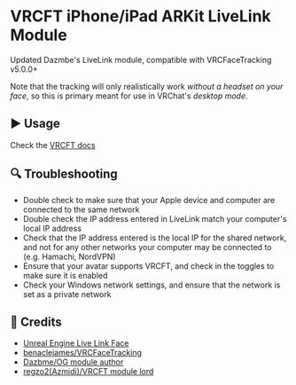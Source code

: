 # VRCFT iPhone/iPad ARKit LiveLink Module
Updated Dazmbe's LiveLink module, compatible with VRCFaceTracking v5.0.0+

Note that the tracking will only realistically work *without a headset on your face*, so this is primary meant for use in VRChat's *desktop mode*.

## ▶ Usage

Check the [VRCFT docs](https://docs.vrcft.io/docs/hardware/iphone-arkit)

## 🔍 Troubleshooting

- Double check to make sure that your Apple device and computer are connected to the same network
- Double check the IP address entered in LiveLink match your computer's local IP address
- Check that the IP address entered is the local IP for the shared network, and not for any other networks your computer may be connected to (e.g. Hamachi, NordVPN)
- Ensure that your avatar supports VRCFT, and check in the toggles to make sure it is enabled
- Check your Windows network settings, and ensure that the network is set as a private network

## 👋 Credits

* [Unreal Engine Live Link Face](https://apps.apple.com/us/app/live-link-face/id1495370836)
* [benaclejames/VRCFaceTracking](https://github.com/benaclejames/VRCFaceTracking)
* [Dazbme/OG module author](https://github.com/Dazbme/VRCFaceTracking-LiveLink)
* [regzo2(Azmidi)/VRCFT module lord](https://github.com/regzo2)